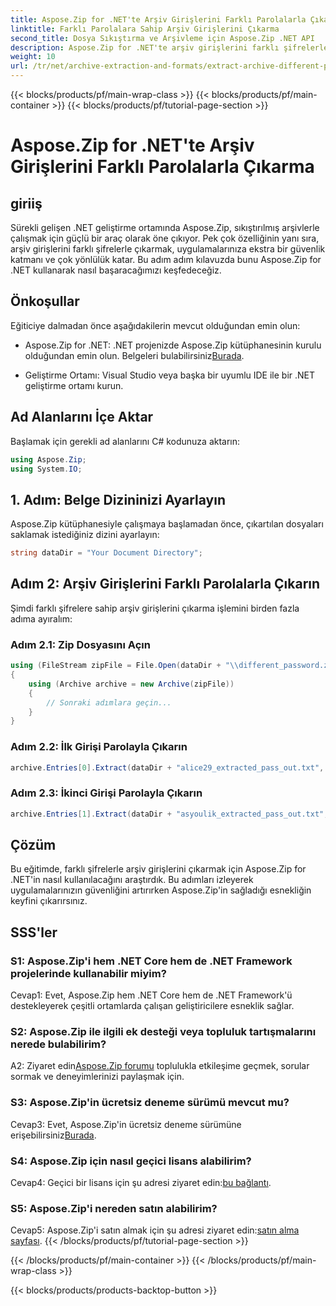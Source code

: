 ```yaml
---
title: Aspose.Zip for .NET'te Arşiv Girişlerini Farklı Parolalarla Çıkarma
linktitle: Farklı Parolalara Sahip Arşiv Girişlerini Çıkarma
second_title: Dosya Sıkıştırma ve Arşivleme için Aspose.Zip .NET API
description: Aspose.Zip for .NET'te arşiv girişlerini farklı şifrelerle nasıl çıkaracağınızı öğrenin. Uygulamalarınızda güvenliği ve esnekliği artırın.
weight: 10
url: /tr/net/archive-extraction-and-formats/extract-archive-different-passwords/
---
```


{{< blocks/products/pf/main-wrap-class >}}
{{< blocks/products/pf/main-container >}}
{{< blocks/products/pf/tutorial-page-section >}}

# Aspose.Zip for .NET'te Arşiv Girişlerini Farklı Parolalarla Çıkarma

## giriiş

Sürekli gelişen .NET geliştirme ortamında Aspose.Zip, sıkıştırılmış arşivlerle çalışmak için güçlü bir araç olarak öne çıkıyor. Pek çok özelliğinin yanı sıra, arşiv girişlerini farklı şifrelerle çıkarmak, uygulamalarınıza ekstra bir güvenlik katmanı ve çok yönlülük katar. Bu adım adım kılavuzda bunu Aspose.Zip for .NET kullanarak nasıl başaracağımızı keşfedeceğiz.

## Önkoşullar

Eğiticiye dalmadan önce aşağıdakilerin mevcut olduğundan emin olun:

-  Aspose.Zip for .NET: .NET projenizde Aspose.Zip kütüphanesinin kurulu olduğundan emin olun. Belgeleri bulabilirsiniz[Burada](https://reference.aspose.com/zip/net/).

- Geliştirme Ortamı: Visual Studio veya başka bir uyumlu IDE ile bir .NET geliştirme ortamı kurun.

## Ad Alanlarını İçe Aktar

Başlamak için gerekli ad alanlarını C# kodunuza aktarın:

```csharp
using Aspose.Zip;
using System.IO;
```

## 1. Adım: Belge Dizininizi Ayarlayın

Aspose.Zip kütüphanesiyle çalışmaya başlamadan önce, çıkartılan dosyaları saklamak istediğiniz dizini ayarlayın:

```csharp
string dataDir = "Your Document Directory";
```

## Adım 2: Arşiv Girişlerini Farklı Parolalarla Çıkarın

Şimdi farklı şifrelere sahip arşiv girişlerini çıkarma işlemini birden fazla adıma ayıralım:

### Adım 2.1: Zip Dosyasını Açın

```csharp
using (FileStream zipFile = File.Open(dataDir + "\\different_password.zip", FileMode.Open))
{
    using (Archive archive = new Archive(zipFile))
    {
        // Sonraki adımlara geçin...
    }
}
```

### Adım 2.2: İlk Girişi Parolayla Çıkarın

```csharp
archive.Entries[0].Extract(dataDir + "alice29_extracted_pass_out.txt", "first_pass");
```

### Adım 2.3: İkinci Girişi Parolayla Çıkarın

```csharp
archive.Entries[1].Extract(dataDir + "asyoulik_extracted_pass_out.txt", "second_pass");
```

## Çözüm

Bu eğitimde, farklı şifrelerle arşiv girişlerini çıkarmak için Aspose.Zip for .NET'in nasıl kullanılacağını araştırdık. Bu adımları izleyerek uygulamalarınızın güvenliğini artırırken Aspose.Zip'in sağladığı esnekliğin keyfini çıkarırsınız.

## SSS'ler

### S1: Aspose.Zip'i hem .NET Core hem de .NET Framework projelerinde kullanabilir miyim?

Cevap1: Evet, Aspose.Zip hem .NET Core hem de .NET Framework'ü destekleyerek çeşitli ortamlarda çalışan geliştiricilere esneklik sağlar.

### S2: Aspose.Zip ile ilgili ek desteği veya topluluk tartışmalarını nerede bulabilirim?

 A2: Ziyaret edin[Aspose.Zip forumu](https://forum.aspose.com/c/zip/37) toplulukla etkileşime geçmek, sorular sormak ve deneyimlerinizi paylaşmak için.

### S3: Aspose.Zip'in ücretsiz deneme sürümü mevcut mu?

 Cevap3: Evet, Aspose.Zip'in ücretsiz deneme sürümüne erişebilirsiniz[Burada](https://releases.aspose.com/).

### S4: Aspose.Zip için nasıl geçici lisans alabilirim?

 Cevap4: Geçici bir lisans için şu adresi ziyaret edin:[bu bağlantı](https://purchase.aspose.com/temporary-license/).

### S5: Aspose.Zip'i nereden satın alabilirim?

 Cevap5: Aspose.Zip'i satın almak için şu adresi ziyaret edin:[satın alma sayfası](https://purchase.aspose.com/buy).
{{< /blocks/products/pf/tutorial-page-section >}}

{{< /blocks/products/pf/main-container >}}
{{< /blocks/products/pf/main-wrap-class >}}

{{< blocks/products/products-backtop-button >}}
